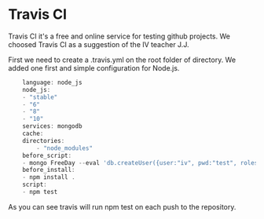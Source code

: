 # Travis CI
Travis CI it's a free and online service for testing github projects.
We choosed Travis CI as a suggestion of the IV teacher J.J.

First we need to create a .travis.yml on the root folder of directory.
We added one first and simple configuration for Node.js.

```JavaScript
    language: node_js
    node_js: 
    - "stable"
    - "6"
    - "8"
    - "10"
    services: mongodb
    cache:
    directories:
        - "node_modules"
    before_script:
    - mongo FreeDay --eval 'db.createUser({user:"iv", pwd:"test", roles:["readWrite"]});'
    before_install:
    - npm install .
    script:
    - npm test
```

As you can see travis will run npm test on each push to the repository.